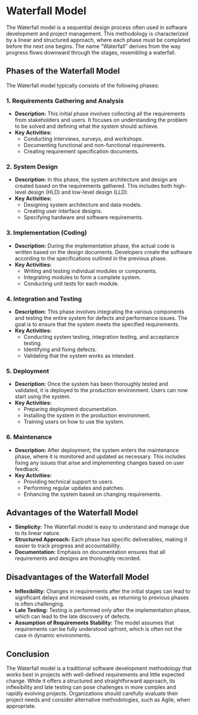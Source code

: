 # Waterfall Model

The Waterfall model is a sequential design process often used in software development and project management. This methodology is characterized by a linear and structured approach, where each phase must be completed before the next one begins. The name "Waterfall" derives from the way progress flows downward through the stages, resembling a waterfall.

## Phases of the Waterfall Model

The Waterfall model typically consists of the following phases:

### 1. Requirements Gathering and Analysis
- **Description:** This initial phase involves collecting all the requirements from stakeholders and users. It focuses on understanding the problem to be solved and defining what the system should achieve.
- **Key Activities:**
  - Conducting interviews, surveys, and workshops.
  - Documenting functional and non-functional requirements.
  - Creating requirement specification documents.

### 2. System Design
- **Description:** In this phase, the system architecture and design are created based on the requirements gathered. This includes both high-level design (HLD) and low-level design (LLD).
- **Key Activities:**
  - Designing system architecture and data models.
  - Creating user interface designs.
  - Specifying hardware and software requirements.

### 3. Implementation (Coding)
- **Description:** During the implementation phase, the actual code is written based on the design documents. Developers create the software according to the specifications outlined in the previous phase.
- **Key Activities:**
  - Writing and testing individual modules or components.
  - Integrating modules to form a complete system.
  - Conducting unit tests for each module.

### 4. Integration and Testing
- **Description:** This phase involves integrating the various components and testing the entire system for defects and performance issues. The goal is to ensure that the system meets the specified requirements.
- **Key Activities:**
  - Conducting system testing, integration testing, and acceptance testing.
  - Identifying and fixing defects.
  - Validating that the system works as intended.

### 5. Deployment
- **Description:** Once the system has been thoroughly tested and validated, it is deployed to the production environment. Users can now start using the system.
- **Key Activities:**
  - Preparing deployment documentation.
  - Installing the system in the production environment.
  - Training users on how to use the system.

### 6. Maintenance
- **Description:** After deployment, the system enters the maintenance phase, where it is monitored and updated as necessary. This includes fixing any issues that arise and implementing changes based on user feedback.
- **Key Activities:**
  - Providing technical support to users.
  - Performing regular updates and patches.
  - Enhancing the system based on changing requirements.

## Advantages of the Waterfall Model

- **Simplicity:** The Waterfall model is easy to understand and manage due to its linear nature.
- **Structured Approach:** Each phase has specific deliverables, making it easier to track progress and accountability.
- **Documentation:** Emphasis on documentation ensures that all requirements and designs are thoroughly recorded.

## Disadvantages of the Waterfall Model

- **Inflexibility:** Changes in requirements after the initial stages can lead to significant delays and increased costs, as returning to previous phases is often challenging.
- **Late Testing:** Testing is performed only after the implementation phase, which can lead to the late discovery of defects.
- **Assumption of Requirements Stability:** The model assumes that requirements can be fully understood upfront, which is often not the case in dynamic environments.

## Conclusion

The Waterfall model is a traditional software development methodology that works best in projects with well-defined requirements and little expected change. While it offers a structured and straightforward approach, its inflexibility and late testing can pose challenges in more complex and rapidly evolving projects. Organizations should carefully evaluate their project needs and consider alternative methodologies, such as Agile, when appropriate.
